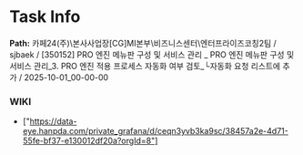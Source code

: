 # Task Info

**Path:** 카페24(주)\본사사업장\[CG]MI본부\비즈니스센터\엔터프라이즈코칭2팀 / sjbaek / [350152] PRO 엔진 메뉴판 구성 및 서비스 관리 _ PRO 엔진 메뉴판 구성 및 서비스 관리_3. PRO 엔진 적용 프로세스 자동화 여부 검토_└자동화 요청 리스트에 추가 / 2025-10-01_00-00-00

### WIKI
- ["https://data-eye.hanpda.com/private_grafana/d/ceqn3yvb3ka9sc/38457a2e-4d71-55fe-bf37-e130012df20a?orgId=8"]

